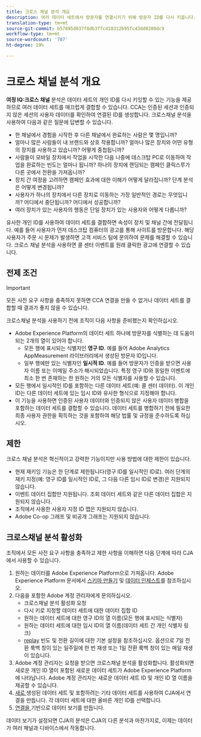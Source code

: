 ```yaml
---
title: 크로스 채널 분석 개요
description: 여러 데이터 세트에서 방문자를 연결시키기 위해 방문자 ID를 다시 키웁니다.
translation-type: tm+mt
source-git-commit: b57895d037f8db3ffc418312b95fc43dd0280dc9
workflow-type: tm+mt
source-wordcount: '787'
ht-degree: 19%

---
```



# 크로스 채널 분석 개요

**여정 IQ:크로스 채널** 분석은 데이터 세트의 개인 ID를 다시 키잉할 수 있는 기능을 제공하므로 여러 데이터 세트를 매끄럽게 결합할 수 있습니다. CCA는 인증된 세션과 인증되지 않은 세션의 사용자 데이터를 확인하여 연결된 ID를 생성합니다. 크로스채널 분석을 사용하여 다음과 같은 질문에 답변할 수 있습니다.

* 한 채널에서 경험을 시작한 후 다른 채널에서 완료하는 사람은 몇 명입니까?
* 얼마나 많은 사람들이 내 브랜드와 상호 작용합니까? 얼마나 많은 장치와 어떤 유형의 장치를 사용하고 있습니까? 어떻게 중첩됩니까?
* 사람들이 모바일 장치에서 작업을 시작한 다음 나중에 데스크탑 PC로 이동하여 작업을 완료하는 빈도는 얼마나 됩니까? 하나의 장치에 랜딩되는 캠페인 클릭스루가 다른 곳에서 전환을 가져옵니까?
* 장치 간 여정을 고려하면 캠페인 효과에 대한 이해가 어떻게 달라집니까? 단계 분석은 어떻게 변경됩니까?
* 사용자가 하나의 장치에서 다른 장치로 이동하는 가장 일반적인 경로는 무엇입니까? 어디에서 중단됩니까? 어디에서 성공합니까?
* 여러 장치가 있는 사용자의 행동은 단일 장치가 있는 사용자와 어떻게 다릅니까?

유사한 개인 ID를 사용하여 데이터 세트를 결합하면 속성이 장치 및 채널 간에 전달됩니다. 예를 들어 사용자가 먼저 데스크탑 컴퓨터의 광고를 통해 사이트를 방문합니다. 해당 사용자가 주문 시 문제가 발생하면 고객 서비스 팀에 문의하여 문제를 해결할 수 있습니다. 크로스 채널 분석을 사용하면 콜 센터 이벤트를 원래 클릭한 광고에 연결할 수 있습니다.

## 전제 조건

>[!IMPORTANT]
>
>모든 사전 요구 사항을 충족하지 못하면 CCA 연결을 만들 수 없거나 데이터 세트를 결합할 때 결과가 좋지 않을 수 있습니다.

크로스채널 분석을 사용하기 전에 조직이 다음 사항을 준비했는지 확인하십시오.

* Adobe Experience Platform의 데이터 세트 하나에 방문자를 식별하는 데 도움이 되는 2개의 열이 있어야 합니다.
   * 모든 행에 표시되는 식별자인 **영구 ID**. 예를 들어 Adobe Analytics AppMeasurement 라이브러리에서 생성된 방문자 ID입니다.
   * 일부 행에만 있는 식별자인 **일시적 ID**. 예를 들어 방문자가 인증을 받으면 사용자 이름 또는 이메일 주소가 해시되었습니다. 특정 영구 ID와 동일한 이벤트에 최소 한 번 존재하는 한 원하는 거의 모든 식별자를 사용할 수 있습니다.
* 모든 행에서 일시적인 ID를 포함하는 다른 데이터 세트(예: 콜 센터 데이터). 이 개인 ID는 다른 데이터 세트에 있는 임시 ID와 유사한 형식으로 지정해야 합니다.
* 이 기능을 사용하면 인증된 사용자 데이터와 인증되지 않은 사용자 데이터 병합을 포함하는 데이터 세트를 결합할 수 있습니다. 데이터 세트를 병합하기 전에 필요한 최종 사용자 권한을 획득하는 것을 포함하여 해당 법률 및 규정을 준수하도록 하십시오.

## 제한

크로스 채널 분석은 혁신적이고 강력한 기능이지만 사용 방법에 대한 제한이 있습니다.

* 현재 재키잉 기능은 한 단계로 제한됩니다(영구 ID를 일시적인 ID로). 여러 단계의 재키 지정(예: 영구 ID를 일시적인 ID로, 그 다음 다른 임시 ID로 변경)은 지원되지 않습니다.
* 이벤트 데이터 집합만 지원됩니다. 조회 데이터 세트와 같은 다른 데이터 집합은 지원되지 않습니다.
* 조직에서 사용한 사용자 지정 ID 맵은 지원되지 않습니다.
* Adobe Co-op 그래프 및 비공개 그래프는 지원되지 않습니다.

## 크로스채널 분석 활성화

조직에서 모든 사전 요구 사항을 충족하고 제한 사항을 이해하면 다음 단계에 따라 CJA에서 사용할 수 있습니다.

1. 원하는 데이터를 Adobe Experience Platform으로 가져옵니다. Adobe Experience Platform 문서에서 [스키마 만들기](https://docs.adobe.com/content/help/ko-KR/experience-platform/xdm/tutorials/create-schema-ui.html) 및 [데이터 인제스트](https://docs.adobe.com/content/help/ko-KR/experience-platform/ingestion/home.html)를 참조하십시오.
1. 다음을 포함한 Adobe 계정 관리자에게 문의하십시오.
   * 크로스채널 분석 활성화 요청
   * 다시 키로 지정할 데이터 세트에 대한 데이터 집합 ID
   * 원하는 데이터 세트에 대한 영구 ID의 열 이름(모든 행에 표시되는 식별자)
   * 원하는 데이터 세트에 대한 임시 ID의 열 이름(데이터 세트 간 개인 식별자 링크)
   * [replay](replay.md) 빈도 및 전환 길이에 대한 기본 설정을 참조하십시오. 옵션으로 7일 전환 룩백 창이 있는 일주일에 한 번 재생 또는 1일 전환 룩백 창이 있는 매일 재생이 있습니다.
1. Adobe 계정 관리자는 요청을 받으면 크로스채널 분석을 활성화합니다. 활성화되면 새로운 개인 ID 열이 포함된 새로운 데이터 세트가 Adobe Experience Platform에 나타납니다. Adobe 계정 관리자는 새로운 데이터 세트 ID 및 개인 ID 열 이름을 제공할 수 있습니다.
1. [새로 ](../create-connection.md) 생성된 데이터 세트 및 포함하려는 기타 데이터 세트를 사용하여 CJA에서 연결을 만듭니다. 각 데이터 세트에 대한 올바른 개인 ID를 선택합니다.
1. [연결을 ](/help/data-views/create-dataview.md) 기반으로 데이터 보기를 만듭니다.

<!-- To do: Paragraph on backfill once product and marketing determine the best way forward. -->

데이터 보기가 설정되면 CJA의 분석은 CJA의 다른 분석과 마찬가지로, 이제는 데이터가 여러 채널과 디바이스에서 작동합니다.
